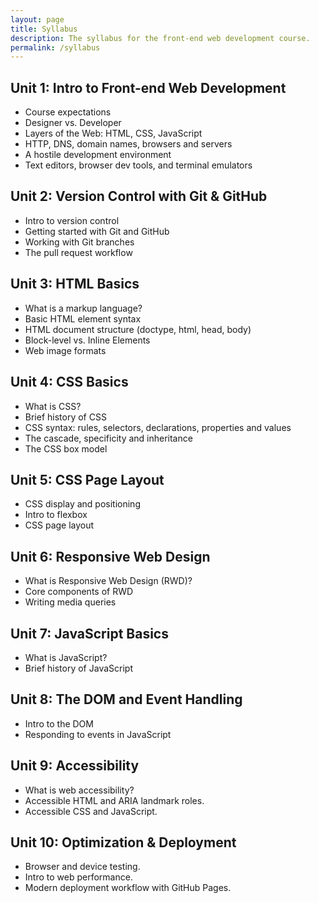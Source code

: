 ```yaml
---
layout: page
title: Syllabus
description: The syllabus for the front-end web development course.
permalink: /syllabus
---
```


## Unit 1: Intro to Front-end Web Development
  * Course expectations
  * Designer vs. Developer
  * Layers of the Web: HTML, CSS, JavaScript
  * HTTP, DNS, domain names, browsers and servers
  * A hostile development environment
  * Text editors, browser dev tools, and terminal emulators

## Unit 2: Version Control with Git & GitHub
  * Intro to version control
  * Getting started with Git and GitHub
  * Working with Git branches
  * The pull request workflow

## Unit 3: HTML Basics
  * What is a markup language?
  * Basic HTML element syntax
  * HTML document structure (doctype, html, head, body)
  * Block-level vs. Inline Elements
  * Web image formats

## Unit 4: CSS Basics
  * What is CSS?
  * Brief history of CSS
  * CSS syntax: rules, selectors, declarations, properties and values
  * The cascade, specificity and inheritance
  * The CSS box model

## Unit 5: CSS Page Layout
  * CSS display and positioning
  * Intro to flexbox
  * CSS page layout

## Unit 6: Responsive Web Design
  * What is Responsive Web Design (RWD)?
  * Core components of RWD
  * Writing media queries

## Unit 7: JavaScript Basics
  * What is JavaScript?
  * Brief history of JavaScript

## Unit 8: The DOM and Event Handling
  * Intro to the DOM
  * Responding to events in JavaScript  

## Unit 9: Accessibility
  * What is web accessibility?
  * Accessible HTML and ARIA landmark roles.
  * Accessible CSS and JavaScript.

## Unit 10: Optimization & Deployment
  * Browser and device testing.
  * Intro to web performance.
  * Modern deployment workflow with GitHub Pages.
